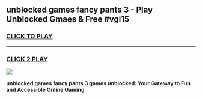 
## unblocked games fancy pants 3 - Play Unblocked Gmaes & Free #vgi15
<h3>
<a href="https://premium.freeplayer.one?title=unblocked_games_fancy_pants_3&ref=03M">CLICK TO PLAY</a></h3>
<hr>

<h3>
<a href="https://premium.freeplayer.one?title=unblocked_games_fancy_pants_3&ref=03M">CLICK 2 PLAY</a>
  
</h3>

<a href="https://premium.freeplayer.one?title=unblocked_games_fancy_pants_3&ref=03M"><img src="https://clearcache.store/games.png"></a>


**unblocked games fancy pants 3 games unblocked: Your Gateway to Fun and Accessible Online Gaming**
